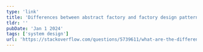 ```yaml
---
type: 'link'
title: 'Differences between abstract factory and factory design patterns'
tldr: ''
pubDate: 'Jan 1 2024'
tags: ['system design']
url: 'https://stackoverflow.com/questions/5739611/what-are-the-differences-between-abstract-factory-and-factory-design-patterns'
---
```


